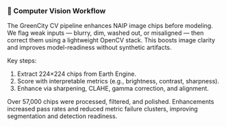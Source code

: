 ### 📸 Computer Vision Workflow

The GreenCity CV pipeline enhances NAIP image chips before modeling. We flag weak inputs — blurry, dim, washed out, or misaligned — then correct them using a lightweight OpenCV stack. This boosts image clarity and improves model-readiness without synthetic artifacts.

Key steps:
1. Extract 224×224 chips from Earth Engine.
2. Score with interpretable metrics (e.g., brightness, contrast, sharpness).
3. Enhance via sharpening, CLAHE, gamma correction, and alignment.

Over 57,000 chips were processed, filtered, and polished. Enhancements increased pass rates and reduced metric failure clusters, improving segmentation and detection readiness.
